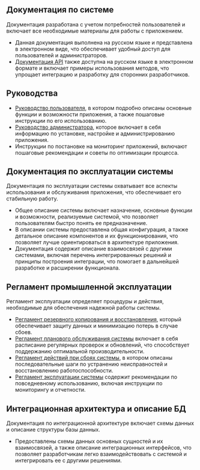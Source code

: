 ## Документация по системе

Документация разработана с учетом потребностей пользователей и включает все необходимые материалы для работы с приложением.

*   Данная документация выполнена на русском языке и представлена в электронном виде, что обеспечивает удобный доступ для пользователей и администраторов.
*   [Документация API](http://backend.notilog.ru:9999/docs) также доступна на русском языке в электронном формате и включает примеры использования методов, что упрощает интеграцию и разработку для сторонних разработчиков.

## Руководства

*   [Руководство пользователя](../g/user/intro.md), в котором подробно описаны основные функции и возможности приложения, а также пошаговые инструкции по его использованию.
*   [Руководство администратора](../g/admin/intro.md), которое включает в себя информацию по установке, настройке и администрированию приложения.
*   Инструкции по постановке на мониторинг приложений, включают пошаговые рекомендации и советы по оптимизации процесса.

## Документация по эксплуатации системы

Документация по эксплуатации системы охватывает все аспекты использования и обслуживания приложения, что обеспечивает его стабильную работу.

*   Общее описание системы включает назначение, основные функции и возможности, реализуемые системой, что позволяет пользователям быстро понять ее предназначение.
*   В описании системы предоставлена общая конфигурация, а также детальное описание компонентов и их функционирования, что позволяет лучше ориентироваться в архитектуре приложения.
*   Документация содержит описание взаимосвязей с другими системами, включая перечень интегрированных решений и принципы построения интеграции, что помогает в дальнейшей разработке и расширении функционала.

## Регламент промышленной эксплуатации

Регламент эксплуатации определяет процедуры и действия, необходимые для обеспечения надежной работы системы.

*   [Регламент резервного копирования и восстановления](../r/backup-recovery.md), который обеспечивает защиту данных и минимизацию потерь в случае сбоев.
*   [Регламент планового обслуживания системы](../r/scheduled-maintenance.md) включает в себя расписание регулярных проверок и обновлений, что способствует поддержанию оптимальной производительности.
*   [Регламент действий при сбоях системы](../r/system-failure-procedures.md), в котором описаны последовательные шаги по устранению неисправностей и восстановлению работоспособности.
*   [Регламент эксплуатации системы](../r/system-operation.md) содержит рекомендации по повседневному использованию, включая инструкции по мониторингу и отчетности.

## Интеграционная архитектура и описание БД

Документация по интеграционной архитектуре включает схемы данных и описание структуры базы данных.

*   Предоставлены схемы данных основных сущностей и их взаимосвязей, а также описание интеграционных интерфейсов, что позволяет разработчикам легко взаимодействовать с системой и интегрировать ее с другими решениями.
